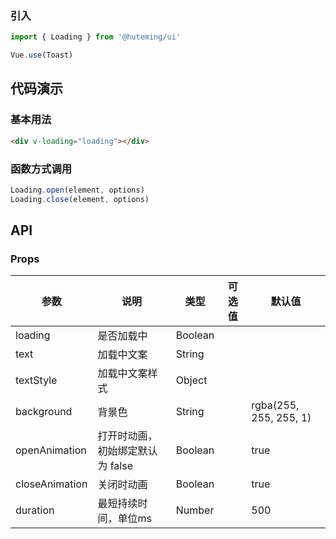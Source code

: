 
### 引入

```javascript
import { Loading } from '@huteming/ui'

Vue.use(Toast)
```

## 代码演示

### 基本用法

```html
<div v-loading="loading"></div>
```

### 函数方式调用

```javascript
Loading.open(element, options)
Loading.close(element, options)
```

## API

### Props

| 参数 | 说明 | 类型 | 可选值 | 默认值 |
|------|-------|---------|-------|--------|
| loading | 是否加载中 | Boolean | | |
| text | 加载中文案 | String | | |
| textStyle | 加载中文案样式 | Object | | |
| background | 背景色 | String | | rgba(255, 255, 255, 1) |
| openAnimation | 打开时动画，初始绑定默认为 false | Boolean | | true |
| closeAnimation | 关闭时动画 | Boolean | | true |
| duration | 最短持续时间，单位ms | Number | | 500 |
